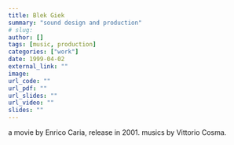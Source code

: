 ```yaml
---
title: Blek Giek
summary: "sound design and production"
# slug: 
author: []
tags: [music, production]
categories: ["work"]
date: 1999-04-02
external_link: ""
image:
url_code: ""
url_pdf: ""
url_slides: ""
url_video: ""
slides: ""
---
```


a movie by Enrico Caria, release in 2001. musics by Vittorio Cosma.
